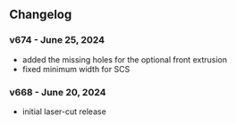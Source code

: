 ## Changelog

### v674 - June 25, 2024
- added the missing holes for the optional front extrusion
- fixed minimum width for SCS

### v668 - June 20, 2024
- initial laser-cut release
